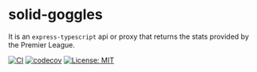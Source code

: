 # solid-goggles

It is an `express-typescript` api or proxy that returns the stats provided by the Premier League.

[![CI](https://github.com/khushalbhardwaj-0111/playerStat/actions/workflows/ci.yml/badge.svg?branch=dev)](https://github.com/khushalbhardwaj-0111/playerStat/actions/workflows/ci.yml)
[![codecov](https://codecov.io/gh/celeronCoder/playerstatpml/branch/dev/graph/badge.svg?token=48D3DK2L4J)](https://codecov.io/gh/celeronCoder/playerstatpml)
[![License: MIT](https://img.shields.io/badge/License-MIT-yellow.svg)](https://opensource.org/licenses/MIT)
